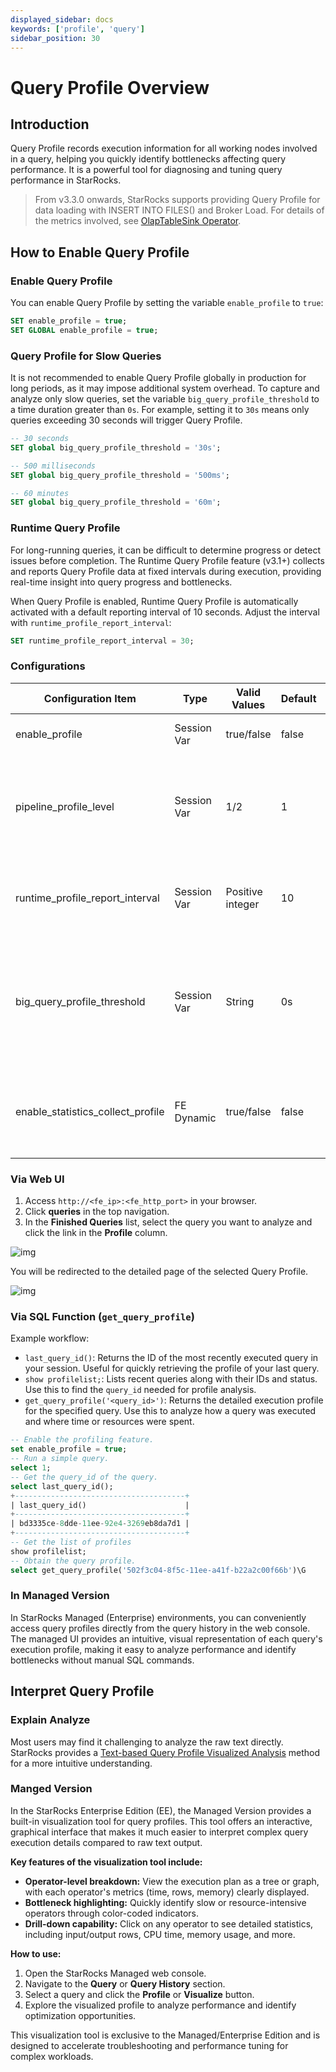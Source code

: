 ```yaml
---
displayed_sidebar: docs
keywords: ['profile', 'query']
sidebar_position: 30
---
```


# Query Profile Overview

## Introduction

Query Profile records execution information for all working nodes involved in a query, helping you quickly identify bottlenecks affecting query performance. It is a powerful tool for diagnosing and tuning query performance in StarRocks.

> From v3.3.0 onwards, StarRocks supports providing Query Profile for data loading with INSERT INTO FILES() and Broker Load. For details of the metrics involved, see [OlapTableSink Operator](./query_profile_operator_metrics.md#olaptablesink-operator).

## How to Enable Query Profile

### Enable Query Profile

You can enable Query Profile by setting the variable `enable_profile` to `true`:

```SQL
SET enable_profile = true;
SET GLOBAL enable_profile = true;
```

### Query Profile for Slow Queries

It is not recommended to enable Query Profile globally in production for long periods, as it may impose additional system overhead. To capture and analyze only slow queries, set the variable `big_query_profile_threshold` to a time duration greater than `0s`. For example, setting it to `30s` means only queries exceeding 30 seconds will trigger Query Profile.

```SQL
-- 30 seconds
SET global big_query_profile_threshold = '30s';

-- 500 milliseconds
SET global big_query_profile_threshold = '500ms';

-- 60 minutes
SET global big_query_profile_threshold = '60m';
```

### Runtime Query Profile

For long-running queries, it can be difficult to determine progress or detect issues before completion. The Runtime Query Profile feature (v3.1+) collects and reports Query Profile data at fixed intervals during execution, providing real-time insight into query progress and bottlenecks.

When Query Profile is enabled, Runtime Query Profile is automatically activated with a default reporting interval of 10 seconds. Adjust the interval with `runtime_profile_report_interval`:

```SQL
SET runtime_profile_report_interval = 30;
```

### Configurations

| Configuration Item                | Type         | Valid Values      | Default | Description                                                                                 |
|-----------------------------------|--------------|-------------------|---------|---------------------------------------------------------------------------------------------|
| enable_profile                    | Session Var  | true/false        | false   | Enable Query Profile                                                                        |
| pipeline_profile_level            | Session Var  | 1/2               | 1       | 1: merge metrics; 2: retain original structure (disables visualization tools)               |
| runtime_profile_report_interval   | Session Var  | Positive integer  | 10      | Runtime Query Profile report interval (seconds)                                              |
| big_query_profile_threshold       | Session Var  | String            | 0s      | Enable Query Profile for queries exceeding this duration (e.g., '30s', '500ms', '60m')       |
| enable_statistics_collect_profile | FE Dynamic   | true/false        | false   | Enable Query Profile for statistics collection-related queries                               |

### Via Web UI

1. Access `http://<fe_ip>:<fe_http_port>` in your browser.
2. Click **queries** in the top navigation.
3. In the **Finished Queries** list, select the query you want to analyze and click the link in the **Profile** column.

![img](../../_assets/profile-1.png)

You will be redirected to the detailed page of the selected Query Profile.

![img](../../_assets/profile-2.png)

### Via SQL Function (`get_query_profile`)

Example workflow:
- `last_query_id()`: Returns the ID of the most recently executed query in your session. Useful for quickly retrieving the profile of your last query.
- `show profilelist;`: Lists recent queries along with their IDs and status. Use this to find the `query_id` needed for profile analysis.
- `get_query_profile('<query_id>')`: Returns the detailed execution profile for the specified query. Use this to analyze how a query was executed and where time or resources were spent.


```sql
-- Enable the profiling feature.
set enable_profile = true;
-- Run a simple query.
select 1;
-- Get the query_id of the query.
select last_query_id();
+--------------------------------------+
| last_query_id()                      |
+--------------------------------------+
| bd3335ce-8dde-11ee-92e4-3269eb8da7d1 |
+--------------------------------------+
-- Get the list of profiles
show profilelist;
-- Obtain the query profile.
select get_query_profile('502f3c04-8f5c-11ee-a41f-b22a2c00f66b')\G
```

### In Managed Version

In StarRocks Managed (Enterprise) environments, you can conveniently access query profiles directly from the query history in the web console. The managed UI provides an intuitive, visual representation of each query's execution profile, making it easy to analyze performance and identify bottlenecks without manual SQL commands.

## Interpret Query Profile

### Explain Analyze

Most users may find it challenging to analyze the raw text directly. StarRocks provides a [Text-based Query Profile Visualized Analysis](./query_profile_text_based_analysis.md) method for a more intuitive understanding.

### Manged Version

In the StarRocks Enterprise Edition (EE), the Managed Version provides a built-in visualization tool for query profiles. This tool offers an interactive, graphical interface that makes it much easier to interpret complex query execution details compared to raw text output.

**Key features of the visualization tool include:**
- **Operator-level breakdown:** View the execution plan as a tree or graph, with each operator's metrics (time, rows, memory) clearly displayed.
- **Bottleneck highlighting:** Quickly identify slow or resource-intensive operators through color-coded indicators.
- **Drill-down capability:** Click on any operator to see detailed statistics, including input/output rows, CPU time, memory usage, and more.

**How to use:**
1. Open the StarRocks Managed web console.
2. Navigate to the **Query** or **Query History** section.
3. Select a query and click the **Profile** or **Visualize** button.
4. Explore the visualized profile to analyze performance and identify optimization opportunities.

This visualization tool is exclusive to the Managed/Enterprise Edition and is designed to accelerate troubleshooting and performance tuning for complex workloads.
